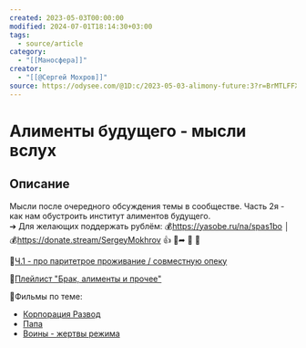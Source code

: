 ```yaml
---
created: 2023-05-03T00:00:00
modified: 2024-07-01T18:14:30+03:00
tags:
  - source/article
category:
  - "[[Маносфера]]"
creator:
  - "[[@Сергей Мохров]]"
source: https://odysee.com/@1D:c/2023-05-03-alimony-future:3?r=BrMTLFFXzRS2pmmsNvuQrbSkXdvRmoAr
---
```


# Алименты будущего - мысли вслух

## Описание

Мысли после очередного обсуждения темы в сообществе.
Часть 2я - как нам обустроить институт алиментов будущего.  
➔ Для желающих поддержать рублём:
💰https://yasobe.ru/na/spas1bo │💰https://donate.stream/SergeyMokhrov
👍 🔗➦ 📰 🔔

📎[Ч.1 - про паритетрое проживание / совместную опеку](https://Odysee.com/@1D/2023-04-30-shared-custody-thoughts)

📎[Плейлист "Брак, алименты и прочее"](https://www.youtube.com/playlist?list=PLxqc-OpOmvcY-4nT-99GlvUIJOGoJdr4K)

📎Фильмы по теме:  
 - [Корпорация Развод](https://1D.rocks/divorcecorp)
 - [Папа](https://1D.rocks/dad-doc)
 - [Воины - жертвы режима](https://1D.rocks/cowar-ru)
